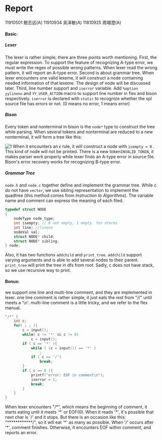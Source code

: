 # Report

11910501 鲍志远(A)
		11910934 吴泽敏(A)
		11810925 周翊澄(A)

#### Basic:

##### Lexer

The lexer is rather simple, there are three points worth mentioning. First, the regular expression. To support the feature of recognizing A-type error, we must write the regex of possible wrong patterns. When lexer read the wrong pattern, it will report an A-type error. Second is about grammar tree. When lexer encounters one valid lexeme, it will construct a node containing needed information of that lexeme. The design of node will be discussed later. Third, line number support and ```iserror``` variable. Add ```%option yylineno``` and ```YY_USER_ACTION``` macro to support line number in flex and bison respectively. ```iserror``` is declared with ```static``` to recognize whether the spl source file has errors or not. (0 means no error, 1 means error)

##### Bison

Every token and nonterminal in bison is the ```node*``` type to construct the tree while parsing. When several tokens and nonterminal are reduced to a new nonterminal, it will form a tree like this:

![1](C:\Users\Bzy\学习\cs323\project1\1.png)
When it encounters an $\epsilon$ rule, it will construct a node with ```isempty = 0``` . This kind of node will not be printed. There is a new token```INVALID_TOKEN```, it makes parser work properly while lexer finds an A-type error in source file. Bison's error recovery works for recognizing B-type error.

##### Grammar Tree

```node.h``` and ```node.c``` together define and implement the grammar tree. While c do not have ```vector```, we use sibling representation to implement the quadtree (this method comes from *Instruction to Algorithms*). The variable name and comment can express the meaning of each filed.

```c
typedef struct NODE
{
    nodeType node_type;
    int isempty; // 0 not empty, 1 empty. for nterms
    int line; //lineno
    nodeVal val;
    struct NODE* child;
    struct NODE* sibling;
} node;
```

Also, it has two functions ```addchild``` and ```print_tree```. ```addchild``` support varying arguments and is able to add several nodes to their parent. ```print_tree``` will print the tree in dfs from root. Sadly, c does not have stack, so we use recursive way to print.

####  Bonus:

we support one line and multi-line comment, and they are implemented in lexer. one line comment is rather simple, it just eats the rest from "//" until meets a '\n'. multi-line comment is a little tricky, and we refer to the flex manual. 

```c
"/*" {
    int c;
    for( ; ; ){
        c = input();
        while( c != '*' && c != 0)
            c = input();
        if ( c == '*' ){
            while ( (c = input()) == '*' )
                ;
            if ( c == '/')
                break;
        }
        if ( c == 0 ){
            printf("error: EOF in comment\n");
            iserror = 1;
            break;
        }
    }
}
```

When lexer encounters "/*", which means the beginning of comment, it starts eating until it meets '\*' or EOF(0). When it reads '\*', it's possible that next char is '/' and it stops. But there is an occasion like this: "\*\*\*\*\*\*\*\*\*\*\*\*/", so it will eat '\*' as many as possible. When '/' occurs after '\*', comment finishes. Otherwise, it encounters EOF within comment, and reports an error.